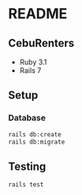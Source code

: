 # README

## CebuRenters
* Ruby 3.1
* Rails 7

## Setup
### Database
```bash
rails db:create
rails db:migrate
```

## Testing
```bash
rails test
```

